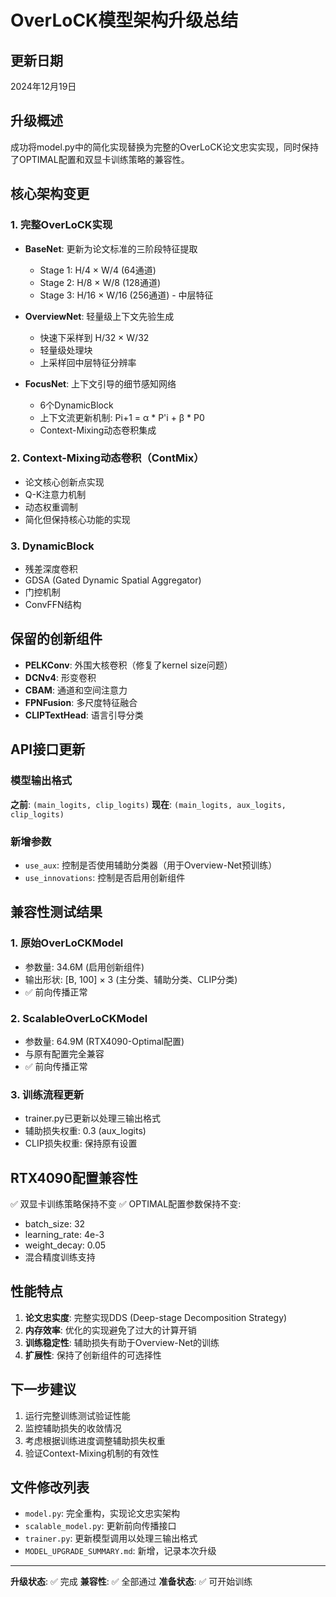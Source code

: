 # OverLoCK模型架构升级总结

## 更新日期
2024年12月19日

## 升级概述
成功将model.py中的简化实现替换为完整的OverLoCK论文忠实实现，同时保持了OPTIMAL配置和双显卡训练策略的兼容性。

## 核心架构变更

### 1. 完整OverLoCK实现
- **BaseNet**: 更新为论文标准的三阶段特征提取
  - Stage 1: H/4 × W/4 (64通道)
  - Stage 2: H/8 × W/8 (128通道)  
  - Stage 3: H/16 × W/16 (256通道) - 中层特征

- **OverviewNet**: 轻量级上下文先验生成
  - 快速下采样到 H/32 × W/32
  - 轻量级处理块
  - 上采样回中层特征分辨率

- **FocusNet**: 上下文引导的细节感知网络
  - 6个DynamicBlock
  - 上下文流更新机制: Pi+1 = α * P'i + β * P0
  - Context-Mixing动态卷积集成

### 2. Context-Mixing动态卷积（ContMix）
- 论文核心创新点实现
- Q-K注意力机制
- 动态权重调制
- 简化但保持核心功能的实现

### 3. DynamicBlock
- 残差深度卷积
- GDSA (Gated Dynamic Spatial Aggregator)
- 门控机制
- ConvFFN结构

## 保留的创新组件
- **PELKConv**: 外围大核卷积（修复了kernel size问题）
- **DCNv4**: 形变卷积
- **CBAM**: 通道和空间注意力
- **FPNFusion**: 多尺度特征融合
- **CLIPTextHead**: 语言引导分类

## API接口更新

### 模型输出格式
**之前**: `(main_logits, clip_logits)`
**现在**: `(main_logits, aux_logits, clip_logits)`

### 新增参数
- `use_aux`: 控制是否使用辅助分类器（用于Overview-Net预训练）
- `use_innovations`: 控制是否启用创新组件

## 兼容性测试结果

### 1. 原始OverLoCKModel
- 参数量: 34.6M (启用创新组件)
- 输出形状: [B, 100] × 3 (主分类、辅助分类、CLIP分类)
- ✅ 前向传播正常

### 2. ScalableOverLoCKModel  
- 参数量: 64.9M (RTX4090-Optimal配置)
- 与原有配置完全兼容
- ✅ 前向传播正常

### 3. 训练流程更新
- trainer.py已更新以处理三输出格式
- 辅助损失权重: 0.3 (aux_logits)
- CLIP损失权重: 保持原有设置

## RTX4090配置兼容性
✅ 双显卡训练策略保持不变
✅ OPTIMAL配置参数保持不变:
- batch_size: 32
- learning_rate: 4e-3  
- weight_decay: 0.05
- 混合精度训练支持

## 性能特点
1. **论文忠实度**: 完整实现DDS (Deep-stage Decomposition Strategy)
2. **内存效率**: 优化的实现避免了过大的计算开销
3. **训练稳定性**: 辅助损失有助于Overview-Net的训练
4. **扩展性**: 保持了创新组件的可选择性

## 下一步建议
1. 运行完整训练测试验证性能
2. 监控辅助损失的收敛情况
3. 考虑根据训练进度调整辅助损失权重
4. 验证Context-Mixing机制的有效性

## 文件修改列表
- `model.py`: 完全重构，实现论文忠实架构
- `scalable_model.py`: 更新前向传播接口
- `trainer.py`: 更新模型调用以处理三输出格式
- `MODEL_UPGRADE_SUMMARY.md`: 新增，记录本次升级

---
**升级状态**: ✅ 完成
**兼容性**: ✅ 全部通过
**准备状态**: ✅ 可开始训练